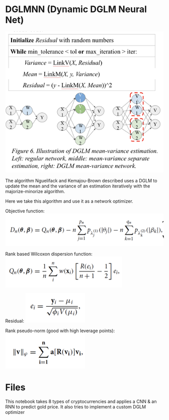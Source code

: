 # DGLMNN (Dynamic DGLM Neural Net)

![alt text](https://github.com/zlin18/DGLMNN/blob/main/Screen%20Shot%202021-03-04%20at%205.15.05%20PM.png)

The algorithm Nguelifack and Kemajou-Brown described uses a DGLM to update the mean and the variance of an estimation iteratively with the majorize-minorize algorithm. 

Here we take this algorithm and use it as a network optimizer. 

Objective function:
![alt text](https://github.com/zlin18/DGLMNN/blob/main/Screen%20Shot%202021-03-04%20at%205.29.26%20PM.png)

Rank based Wilcoxon dispersion function:
![alt text](https://github.com/zlin18/DGLMNN/blob/main/Screen%20Shot%202021-03-04%20at%205.29.33%20PM.png)

Residual:
![alt text](https://github.com/zlin18/DGLMNN/blob/main/Screen%20Shot%202021-03-04%20at%205.29.38%20PM.png)

Rank pseudo-norm (good with high leverage points):
![alt text](https://github.com/zlin18/DGLMNN/blob/main/Screen%20Shot%202021-03-04%20at%205.29.42%20PM.png)

# Files
This notebook takes 8 types of cryptocurrencies and applies a CNN & an RNN to predict gold price. 
It also tries to implement a custom DGLM optimizer

